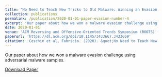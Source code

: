 ```yaml
---
title: "No Need to Teach New Tricks to Old Malware: Winning an Evasion Challenge with XOR-Based Adversarial Samples"
collection: publications
permalink: /publication/2020-01-01-paper-evasion-number-4
excerpt: 'Our paper about how we won a malware evasion challenge using adversarial malware samples.'
date: 2020-01-01
venue: 'ACM Reversing and Offensive-Oriented Trends Symposium (ROOTS)'
paperurl: 'https://dl.acm.org/doi/10.1145/3433667.3433669'
citation: 'Ceschin et al, Fabricio. (2020). &quot;No Need to Teach New Tricks to Old Malware: Winning an Evasion Challenge with XOR-Based Adversarial Samples.&quot; <i>ACM ROOTS</i>. 1(1).'
---
```

Our paper about how we won a malware evasion challenge using adversarial malware samples.

[Download Paper](https://marcusbotacin.github.io/files/roots_mlsec20.pdf)

